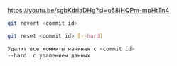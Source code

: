 https://youtu.be/sgbKdriaDHg?si=o58jHQPm-mpHtTn4

```bash
git revert <commit id>
```
```bash
git reset <commit id> [--hard]

Удалит все коммиты начиная с <commit id>
--hard  с удалением данных
```
